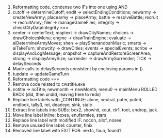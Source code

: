 1. Reformatting code, condense two IFs into one using AND
2. cutoff -> determineCutoff; endit -> selectEndingConditions; newarmy -> createNewArmy; placearmy -> placeArmy; battle -> resolveBattle; recruit -> recruitArmy; filer -> manageGameFiles; integrity -> checkCityDataIntegrity
===
3. center -> centerText; maptext -> drawCityNames; choices -> drawChoicesMenu; engine -> drawTrainEngine; evaluate -> aiDetermineArmyMoves; shen -> playShenandoahMusic; smarts -> aiTakeTurn; showcity -> drawCities; events -> specialEvents; scribe -> displayAndLogMessage; snapshot -> captureAndRestoreScreenArea; strong -> displayArmySize; surrender -> drawArmySurrender; TICK -> delaySeconds
4. Made calls to delaySeconds consistent by enclosing params in ()
5. tupdate -> updateGameTurn
6. Reformatting code
===
7. Remove code related to cwstitle.exe
8. notitle -> noTitle; newmonth -> newMonth; menu0 -> mainMenu
ROLLED BACK (did, then undid, leaving here to redo)
9. Replace line labels with _CONTINUE: alone, neutral, puter, puted, endlook, tally3, ret, deadeye, sink, stale
10. Extract line labels into SUBs: box2, showhit, xout, clr1, toot, endrep, jack
11. Move line label inline: boxes, enufarmies, stars
12. Replace line label with modified IF: nocon, allof, nosee
13. Remove unused line label: counter, finix
14. Removed line label with EXIT FOR: nextc, foun, found1